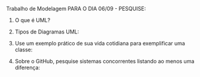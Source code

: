 Trabalho de Modelagem
PARA O DIA 06/09 - PESQUISE:

1. O que é UML?

2. Tipos de Diagramas UML: 

3. Use um exemplo prático de sua vida cotidiana para exemplificar uma classe: 

4. Sobre o GitHub, pesquise sistemas concorrentes listando ao menos uma diferença: 
